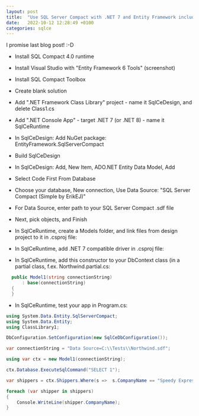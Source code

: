 ```yaml
---
layout: post
title:  "Use SQL Server Compact with .NET 7 and Entity Framework including Database First"
date:   2022-10-12 12:28:49 +0100
categories: sqlce
---
```


I promise last blog post! :-D

- Install SQL Compact 4.0 runtime

- Install Visual Studio with "Entity Framework 6 Tools" (screenshot)

- Install SQL Compact Toolbox

- Create blank solution

- Add ".NET Framework Class Library" project - name it SqlCeDesign, and delete Class1.cs

- Add ".NET Console App" - target .NET 7 (or .NET 8) - name it SqlCeRuntime

- In SqlCeDesign: Add NuGet package: EntityFramework.SqlServerCompact

- Build SqlCeDesign

- In SqlCeDesign: Add, New Item, ADO.NET Entity Data Model, Add

- Select Code First From Database

- Choose your database, New connection, Use Data Source: "SQL Server Compact (Simple by ErikEJ)"

- For Data Source, enter path to your SQL Server Compact .sdf file

- Next, pick objects, and Finish

- In SqlCeRuntime, create a Models folder, and link files from design project to it in .csproj file:

  <ItemGroup>
	<Compile Include="..\SqlCeDesign\*.cs" Link="Models\%(Filename)%(Extension)" />
  </ItemGroup>

- In SqlCeRuntime, add .NET 7 compatible driver in .csproj file:

<ItemGroup>
	<PackageReference Include="ErikEJ.EntityFramework.SqlServerCompact" Version="6.4.0-*" />
</ItemGroup>

- In SqlCeRuntime, add this constructor to your DbContext class (in a partial class, f.ex. Northwind.partial.cs:

```csharp
  public Model1(string connectionString)
      : base(connectionString)
  {
  }
```

- In SqlCeRuntime, test your app in Program.cs:

```csharp
using System.Data.Entity.SqlServerCompact;
using System.Data.Entity;
using ClassLibrary1;

DbConfiguration.SetConfiguration(new SqlCeDbConfiguration());

var connectionString = "Data Source=C:\\Tests\\Northwind.sdf";

using var ctx = new Model1(connectionString);

ctx.Database.ExecuteSqlCommand("SELECT 1");

var shippers = ctx.Shippers.Where(s =>  s.CompanyName == "Speedy Express").ToList();

foreach (var shipper in shippers)
{
    Console.WriteLine(shipper.CompanyName);
}

```